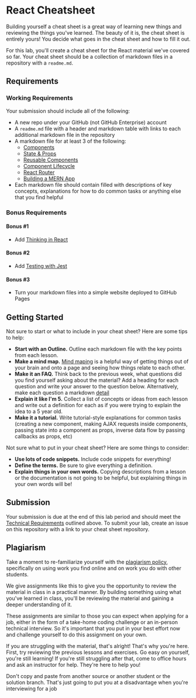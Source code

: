 # React Cheatsheet

Building yourself a cheat sheet is a great way of learning new things and reviewing the things you've learned. The beauty of it is, the cheat sheet is entirely yours! You decide what goes in the cheat sheet and how to fill it out.

For this lab, you'll create a cheat sheet for the React material we've covered so far. Your cheat sheet should be a collection of markdown files in a repository with a `readme.md`.

## Requirements

### Working Requirements

Your submission should include all of the following:

- A new repo under your GitHub (not GitHub Enterprise) account
- A `readme.md` file with a header and markdown table with links to each additional markdown file in the repository
- A markdown file for at least 3 of the following:
  - [Components](https://git.generalassemb.ly/ga-wdi-lessons/react-intro)
  - [State & Props](https://git.generalassemb.ly/ga-wdi-lessons/react-state-and-props)
  - [Reusable Components](https://git.generalassemb.ly/ga-wdi-lessons/react-reusable-components)
  - [Component Lifecycle](https://git.generalassemb.ly/ga-wdi-lessons/react-component-lifecycle)
  - [React Router](https://git.generalassemb.ly/ga-wdi-lessons/react-router)
  - [Building a MERN App](https://git.generalassemb.ly/ga-wdi-lessons/building-a-mern-app)
- Each markdown file should contain filled with descriptions of key concepts, explanations for how to do common tasks or anything else that you find helpful

### Bonus Requirements

#### Bonus #1

- Add [Thinking in React](https://reactjs.org/docs/thinking-in-react.html)

#### Bonus #2

- Add [Testing with Jest](https://git.generalassemb.ly/ga-wdi-lessons/testing-in-react-with-jest-enzyme)

#### Bonus #3

- Turn your markdown files into a simple website deployed to GitHub Pages

## Getting Started

Not sure to start or what to include in your cheat sheet? Here are some tips to help:

- **Start with an Outline.** Outline each markdown file with the key points from each lesson.
- **Make a mind map.** [Mind maping](https://en.wikipedia.org/wiki/Mind_map) is a helpful way of getting things out of your brain and onto a page and seeing how things relate to each other.
- **Make it an FAQ.** Think back to the previous week, what questions did you find yourself asking about the material? Add a heading for each question and write your answer to the question below. Alternatively, make each question a markdown [detail](https://gist.github.com/citrusui/07978f14b11adada364ff901e27c7f61)
- **Explain it like I'm 5.** Collect a list of concepts or ideas from each lesson and write out a definition for each as if you were trying to explain the idea to a 5 year old.
- **Make it a tutorial.** Write tutorial-style explanations for common tasks (creating a new component, making AJAX requests inside components, passing state into a component as props, inverse data flow by passing callbacks as props, etc)

Not sure what to put in your cheat sheet? Here are some things to consider:

- **Use lots of code snippets.** Include code snippets for everything!
- **Define the terms.** Be sure to give everything a definition.
- **Explain things in your own words.** Copying descriptions from a lesson or the documentation is not going to be helpful, but explaining things in your own words will be!

## Submission

Your submission is due at the end of this lab period and should meet the [Technical Requirements](#technical-requirements) outlined above. To submit your lab, create an issue on this repository with a link to your cheat sheet repository.

## Plagiarism

Take a moment to re-familiarize yourself with the [plagiarism policy](https://git.generalassemb.ly/DC-WDI/Administrative/blob/master/plagiarism.md), specifically on using work you find online and on work you do with other students.

We give assignments like this to give you the opportunity to review the material in class in a practical manner. By building something using what you've learned in class, you'll be reviewing the material and gaining a deeper understanding of it.

These assignments are similar to those you can expect when applying for a job, either in the form of a take-home coding challenge or an in-person technical interview. So it's important that you put in your best effort now and challenge yourself to do this assignment on your own.

If you are struggling with the material, that's alright! That's why you're here. First, try reviewing the previous lessons and exercises. Go easy on yourself, you're still learning! If you're still struggling after that, come to office hours and ask an instructor for help. They're here to help you!

Don't copy and paste from another source or another student or the solution branch. That's just going to put you at a disadvantage when you're interviewing for a job


